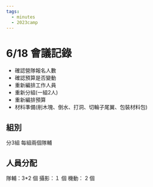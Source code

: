 ```yaml
---
tags:
  - minutes
  - 2023camp
---
```

# 6/18 會議記錄

* 確認營隊報名人數
* 確認預算是否變動
* 重新編排工作人員
* 重新分組(一組2人)
* 重新編排預算
* 材料準備(削木塊、倒水、打洞、切輪子尾翼、包裝材料包)

## 組別

分3組
每組兩個隊輔

## 人員分配

隊輔：3*2 個
攝影：１ 個
機動： 2 個
